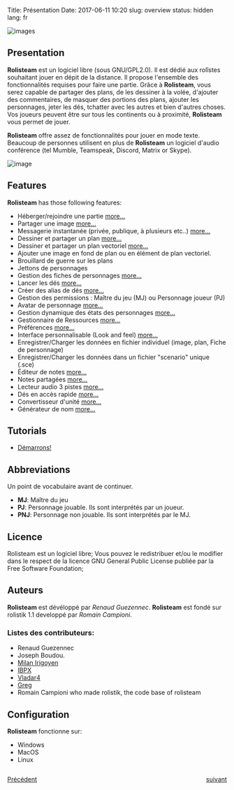 Title: Présentation
Date: 2017-06-11 10:20
slug: overview
status: hidden
lang: fr

![images]({static}/images/logo_rolisteam.png)

## Presentation

**Rolisteam** est un logiciel libre (sous GNU/GPL2.0). Il est dédié aux rolîstes souhaitant jouer en dépit de la distance. 
Il propose l'ensemble des fonctionnalités requises pour faire une partie.
Grâce à **Rolisteam**, vous serez capable de partager des plans, de les dessiner à la volée, d'ajouter des commentaires, de masquer des portions des plans, ajouter les personnages, jeter les dés, tchatter avec les autres et bien d'autres choses.
Vos joueurs peuvent être sur tous les continents ou à proximité, **Rolisteam** vous permet de jouer.

**Rolisteam** offre assez de fonctionnalités pour jouer en mode texte.
Beaucoup de personnes utilisent en plus de **Rolisteam** un logiciel d'audio conférence (tel Mumble, Teamspeak, Discord, Matrix or Skype).

![image]({static}/images/charactersheet2.jpg)

## Features

**Rolisteam** has those following features:

-   Héberger/rejoindre une partie [more…]({filename}03_firststeps.md)
-   Partager une image [more…]({filename}15_images.md)
-   Messagerie instantanée (privée, publique, à plusieurs etc..) [more…]({filename}09_chat.md)
-   Dessiner et partager un plan [more…]({filename}16_maps.md)
-   Dessiner et partager un plan vectoriel [more…]({filename}17_VectorialMap.md)
-   Ajouter une image en fond de plan ou en élément de plan vectoriel. 
-   Brouillard de guerre sur les plans
-   Jettons de personnages
-   Gestion des fiches de personnages [more…]({filename}20_charactersheet.md)
-   Lancer les dés [more…]({filename}21_dice_roller.md)
-   Créer des alias de dés [more…]({filename}22_preferences.md)
-   Gestion des permissions : Maître du jeu (MJ) ou Personnage joueur (PJ)
-   Avatar de personnage [more…]({filename}08_connected_players.md)
-   Gestion dynamique des états des personnages [more…]({filename}22_preferences.md)
-   Gestionnaire de Ressources [more…]({filename}10_resources.md)
-   Préférences [more…]({filename}22_preferences.md)
-   Interface personnalisable (Look and feel) [more…]({filename}23_look_and_feel.md)
-   Enregistrer/Charger les données en fichier individuel (image, plan, Fiche de personnage)
-   Enregistrer/Charger les données dans un fichier "scenario" unique (.sce)
-   Éditeur de notes [more…]({filename}18_minutes_editor.md)
-   Notes partagées [more…]({filename}19_sharedNotes.md)
-   Lecteur audio 3 pistes [more…]({filename}14_music.md)
-   Dés en accès rapide [more…]({filename}13_dicebookmark.md)
-   Convertisseur d'unité [more…]({filename}12_unitConverter.md)
-   Générateur de nom [more…]({filename}11_namegenerator.md)

## Tutorials
*   [Démarrons!](http://www.rolisteam.org/tutorial01.html)


## Abbreviations

Un point de vocabulaire avant de continuer.

-   **MJ**: Maître du jeu
-   **PJ**: Personnage jouable. Ils sont interprétés par un joueur.
-   **PNJ**: Personnage non jouable. Ils sont interprétés par le MJ.

## Licence

Rolisteam est un logiciel libre; Vous pouvez le redistribuer et/ou 
le modifier dans le respect de la licence GNU General Public License publiée par la Free Software Foundation; 

## Auteurs

**Rolisteam** est dévéloppé par *Renaud Guezennec*. 
**Rolisteam** est fondé sur rolistik 1.1 developpé par *Romain Campioni*.

### Listes des contributeurs:

-   Renaud Guezennec
-   Joseph Boudou.
-   [Milan Irigoyen](https://github.com/m-irigoyen)
-   [IBPX](https://github.com/IBPX)
-   [Vladar4](https://github.com/Vladar4)
-   [Greg](https://github.com/g76r)
-   Romain Campioni who made rolistik, the code base of rolisteam


## Configuration

**Rolisteam** fonctionne sur:

-   Windows
-   MacOS
-   Linux


<p style="text-align: left; width:49%; display: inline-block;"><a href="/fr">Précédent</a></p>
<p style="text-align: right; width:50%;  display: inline-block;"><a href="/fr/install.html">suivant</a></p>
